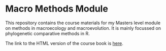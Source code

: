 # Macro Methods Module

This repository contains the course materials for my Masters level module on methods in macroecology and macroevolution. It is mainly focussed on phylogenetic comparative methods in R.

The link to the HTML version of the course book is [here](https://nhcooper123.github.io/macro-methods-module/).
